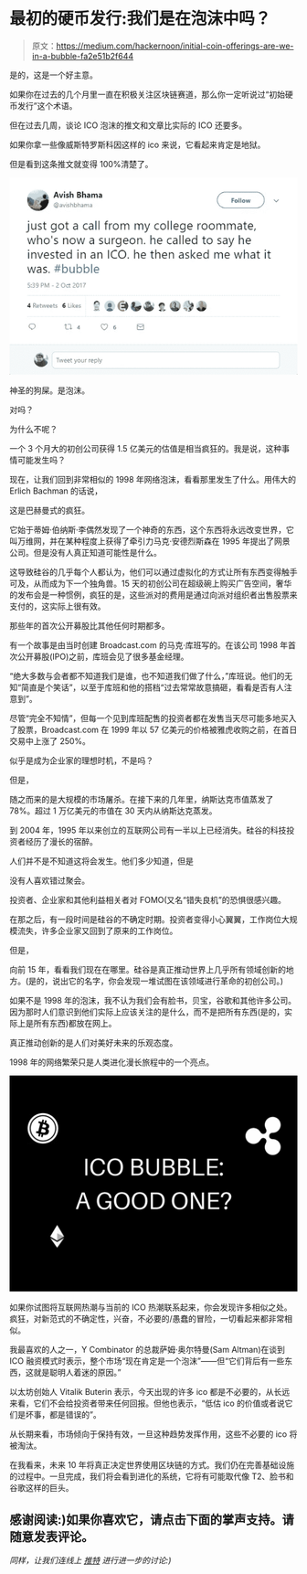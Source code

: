 # 最初的硬币发行:我们是在泡沫中吗？

> 原文：<https://medium.com/hackernoon/initial-coin-offerings-are-we-in-a-bubble-fa2e51b2f644>

是的，这是一个好主意。

如果你在过去的几个月里一直在积极关注区块链赛道，那么你一定听说过“初始硬币发行”这个术语。

但在过去几周，谈论 ICO 泡沫的推文和文章比实际的 ICO 还要多。

如果你拿一些像威斯特罗斯科因这样的 ico 来说，它看起来肯定是地狱。

但是看到这条推文就变得 100%清楚了。

![](img/79f2588de83918fd4c77fc43734a03c4.png)

神圣的狗屎。是泡沫。

对吗？

为什么不呢？

一个 3 个月大的初创公司获得 1.5 亿美元的估值是相当疯狂的。我是说，这种事情可能发生吗？

现在，让我们回到非常相似的 1998 年网络泡沫，看看那里发生了什么。用伟大的 Erlich Bachman 的话说，

这是巴赫曼式的疯狂。

它始于蒂姆·伯纳斯·李偶然发现了一个神奇的东西，这个东西将永远改变世界，它叫万维网，并在某种程度上获得了牵引力马克·安德烈斯森在 1995 年提出了网景公司。但是没有人真正知道可能性是什么。

这导致硅谷的几乎每个人都认为，他们可以通过虚拟化的方式让所有东西变得触手可及，从而成为下一个独角兽。15 天的初创公司在超级碗上购买广告空间，奢华的发布会是一种惯例，疯狂的是，这些派对的费用是通过向派对组织者出售股票来支付的，这实际上很有效。

那些年的首次公开募股比其他任何时期都多。

有一个故事是由当时创建 Broadcast.com 的马克·库班写的。在该公司 1998 年首次公开募股(IPO)之前，库班会见了很多基金经理。

“绝大多数与会者都不知道我们是谁，也不知道我们做了什么，”库班说。他们的无知“简直是个笑话”，以至于库班和他的搭档“过去常常故意搞砸，看看是否有人注意到”。

尽管“完全不知情”，但每一个见到库班配售的投资者都在发售当天尽可能多地买入了股票，Broadcast.com 在 1999 年以 57 亿美元的价格被雅虎收购之前，在首日交易中上涨了 250%。

似乎是成为企业家的理想时机，不是吗？

但是，

随之而来的是大规模的市场屠杀。在接下来的几年里，纳斯达克市值蒸发了 78%。超过 1 万亿美元的市值在 30 天内从纳斯达克蒸发。

到 2004 年，1995 年以来创立的互联网公司有一半以上已经消失。硅谷的科技投资者经历了漫长的宿醉。

人们并不是不知道这将会发生。他们多少知道，但是

没有人喜欢错过聚会。

投资者、企业家和其他利益相关者对 FOMO(又名“错失良机”的恐惧很感兴趣。

在那之后，有一段时间是硅谷的不确定时期。投资者变得小心翼翼，工作岗位大规模流失，许多企业家又回到了原来的工作岗位。

但是，

向前 15 年，看看我们现在在哪里。硅谷是真正推动世界上几乎所有领域创新的地方。(是的，说出它的名字，你会发现一堆试图在该领域进行革命的初创公司。)

如果不是 1998 年的泡沫，我不认为我们会有脸书，贝宝，谷歌和其他许多公司。因为那时人们意识到他们实际上应该关注的是什么，而不是把所有东西(是的，实际上是所有东西)都放在网上。

真正推动创新的是人们对美好未来的乐观态度。

1998 年的网络繁荣只是人类进化漫长旅程中的一个亮点。

![](img/49d2f137b0a2446bc689ca31ff313305.png)

如果你试图将互联网热潮与当前的 ICO 热潮联系起来，你会发现许多相似之处。疯狂，对新范式的不确定性，兴奋，不必要的/愚蠢的冒险，一切看起来都非常相似。

我最喜欢的人之一，Y Combinator 的总裁萨姆·奥尔特曼(Sam Altman)在谈到 ICO 融资模式时表示，整个市场“现在肯定是一个泡沫”——但“它们背后有一些东西，这就是聪明人着迷的原因。”

以太坊创始人 Vitalik Buterin 表示，今天出现的许多 ico 都是不必要的，从长远来看，它们不会给投资者带来任何回报。但他也表示，“低估 ico 的价值或者说它们是坏事，都是错误的”。

从长期来看，市场倾向于保持有效，一旦这种趋势发挥作用，这些不必要的 ico 将被淘汰。

在我看来，未来 10 年将真正决定世界使用区块链的方式。我们仍在完善基础设施的过程中。一旦完成，我们将会看到进化的系统，它将有可能取代像 T2、脸书和谷歌这样的巨头。

## 感谢阅读:)如果你喜欢它，请点击下面的掌声支持。请随意发表评论。

*同样，让我们连线上* [*推特*](http://www.twitter.com/ankitkr0) *进行进一步的讨论:)*